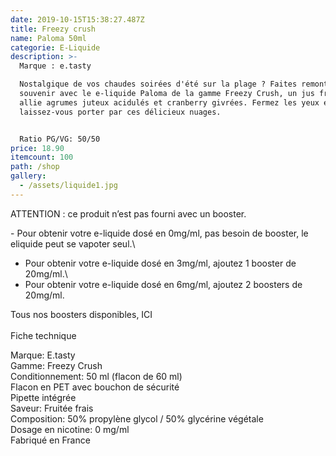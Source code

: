 ```yaml
---
date: 2019-10-15T15:38:27.487Z
title: Freezy crush
name: Paloma 50ml
categorie: E-Liquide
description: >-
  Marque : e.tasty

  Nostalgique de vos chaudes soirées d'été sur la plage ? Faites remonter vos
  souvenir avec le e-liquide Paloma de la gamme Freezy Crush, un jus fresh qui
  allie agrumes juteux acidulés et cranberry givrées. Fermez les yeux et
  laissez-vous porter par ces délicieux nuages. 


  Ratio PG/VG: 50/50 
price: 18.90
itemcount: 100
path: /shop
gallery:
  - /assets/liquide1.jpg
---
```

ATTENTION : ce produit n’est pas fourni avec un booster.

\- Pour obtenir votre e-liquide dosé en 0mg/ml, pas besoin de booster, le eliquide peut se vapoter seul.\
- Pour obtenir votre e-liquide dosé en 3mg/ml, ajoutez 1 booster de 20mg/ml.\
- Pour obtenir votre e-liquide dosé en 6mg/ml, ajoutez 2 boosters de 20mg/ml.

Tous nos boosters disponibles, ICI\
\
Fiche technique

Marque: E.tasty\
Gamme: Freezy Crush\
Conditionnement: 50 ml (flacon de 60 ml)\
Flacon en PET avec bouchon de sécurité\
Pipette intégrée\
Saveur: Fruitée frais\
Composition: 50% propylène glycol / 50% glycérine végétale\
Dosage en nicotine: 0 mg/ml\
Fabriqué en France
